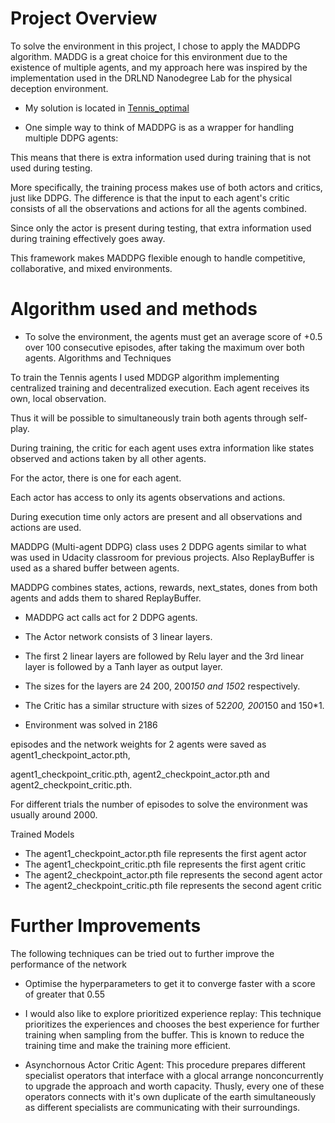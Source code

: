 # Project Overview

To solve the environment in this project, I chose to apply the MADDPG algorithm. MADDG is a great choice for this environment due to the existence of multiple agents, and my approach here was inspired by the implementation used in the DRLND Nanodegree Lab for the physical deception environment. 

- My solution is located in [Tennis_optimal](https://github.com/Pytrader1x/Multi-Agent_Reinforcement/blob/master/Tennis_optimal.ipynb)


- One simple way to think of MADDPG is as a wrapper for handling multiple DDPG agents:

This means that there is extra information used during training that is not used during testing.

More specifically, the training process makes use of both actors and critics, just like DDPG. The difference is that the input to each agent's critic consists of all the observations and actions for all the agents combined.

Since only the actor is present during testing, that extra information used during training effectively goes away.

This framework makes MADDPG flexible enough to handle competitive, collaborative, and mixed environments.


# Algorithm used and methods

- To solve the environment, the agents must get an average score of +0.5 over 100 consecutive episodes, 
after taking the maximum over both agents. Algorithms and Techniques 

To train the Tennis agents I used MDDGP algorithm implementing centralized training and decentralized execution. 
Each agent receives its own, local observation. 

Thus it will be possible to simultaneously train both agents through self-play. 

During training, the critic for each agent uses extra information like states observed and actions taken by all other agents.

For the actor, there is one for each agent. 

Each actor has access to only its agents observations and actions. 

During execution time only actors are present and all observations and actions are used. 

MADDPG (Multi-agent DDPG) class uses 2 DDPG agents similar to what was used in Udacity classroom 
for previous projects. Also ReplayBuffer is used as a shared buffer between agents. 

MADDPG combines states, actions, rewards, next_states, dones from both agents and adds them to shared ReplayBuffer. 

- MADDPG act calls act for 2 DDPG agents. 

- The Actor network consists of 3 linear layers. 

- The first 2 linear layers are followed by Relu layer and the 3rd linear layer is followed by a Tanh 
layer as output layer. 

- The sizes for the layers are 24 200, 200*150 and 150*2 respectively. 

- The Critic has a similar structure with sizes of 52*200, 200*150 and 150*1. 

- Environment was solved in 2186 

episodes and the network weights for 2 agents were saved as agent1_checkpoint_actor.pth, 

agent1_checkpoint_critic.pth, agent2_checkpoint_actor.pth and agent2_checkpoint_critic.pth. 

For different trials the number of episodes to solve the environment was usually around 2000.


Trained Models

- The agent1_checkpoint_actor.pth file represents the first agent actor
- The agent1_checkpoint_critic.pth file represents the first agent critic
- The agent2_checkpoint_actor.pth file represents the second agent actor
- The agent2_checkpoint_critic.pth file represents the second agent critic

# Further Improvements

The following techniques can be tried out to further improve the performance of the network

- Optimise the hyperparameters to get it to converge faster with a score of greater that 0.55
- I would also like to explore prioritized experience replay: This technique prioritizes the experiences and chooses the best experience for further training when sampling from the buffer.
This is known to reduce the training time and make the training more efficient.

- Asynchornous Actor Critic Agent: This procedure prepares different specialist operators that interface with a glocal arrange nonconcurrently to upgrade the approach and worth capacity. Thusly, every one of these operators connects with it's own duplicate of the earth simultaneously as different specialists are communicating with their surroundings.
